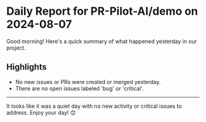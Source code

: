 # Daily Report for PR-Pilot-AI/demo on 2024-08-07

Good morning! Here's a quick summary of what happened yesterday in our project.

## Highlights
- No new issues or PRs were created or merged yesterday.
- There are no open issues labeled 'bug' or 'critical'.

---

It looks like it was a quiet day with no new activity or critical issues to address. Enjoy your day! 😊